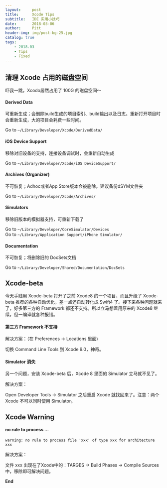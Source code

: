 ```yaml
---
layout:     post
title:      Xcode Tips
subtitle:   IDE 实用小技巧
date:       2018-03-06
author:     Pitt
header-img: img/post-bg-25.jpg
catalog: true
tags:
    - 2018.03
    - Tips
    - Fixed
---
```


## 清理 Xcode 占用的磁盘空间
吓我一跳，Xcodo居然占用了 100G 的磁盘空间～

#### Derived Data

可重新生成；会删除build生成的项目索引、build输出以及日志。重新打开项目时会重新生成，大的项目会耗费一些时间。

Go to `~/Library/Developer/Xcode/DerivedData/`


#### iOS Device Support

移除对旧设备的支持，连接设备调试时，会重新自动生成

Go to `~/Library/Developer/Xcode/iOS DeviceSupport/`


#### Archives (Organizer)

不可恢复；Adhoc或者App Store版本会被删除。建议备份dSYM文件夹

Go to `~/Library/Developer/Xcode/Archives/`


#### Simulators

移除旧版本的模拟器支持，可重新下载了

Go to `~/Library/Developer/CoreSimulator/Devices`   
Go to `~/Library/Application Support/iPhone Simulator/`


#### Documentation

不可恢复；将删除旧的 DocSets文档

Go to `~/Library/Developer/Shared/Documentation/DocSets`



## Xcode-beta

今天手贱用 Xcode-beta 打开了之前 Xcode8 的一个项目，而且升级了 Xcode-beta 推荐的各种自动优化，差一点还自动转化成 Swift4 了。接下来各种问题就来了，好多第三方的 Framework 都还不支持。所以立马想着用原来的 Xcode8 继续，但一编译就各种报错。


#### 第三方 Framework 不支持

解决方案：（在 Preferences -> Locations 里面)

切换  Command Line Tools 到 Xcode 9.0，神奇。


#### Simulator 消失

另一个问题，安装 Xcode-beta 后，Xcode 8 里面的 Simulator 立马就不见了。

解决方案：

Open Developer Tools -> Simulator 之后重启 Xcode 就找回来了。注意：两个 Xcode 不可以同时使用 Simulator。



## Xcode Warning

#### no rule to process ...

`warning: no rule to process file 'xxx' of type xxx for architecture xxx`

解决方案：

文件 xxx 出现在了Xcode中的：TARGES → Build Phases → Compile Sources中，移除即可解决问题。



**End**
